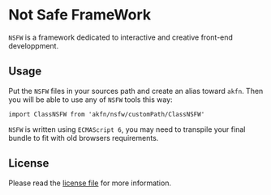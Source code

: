# Not Safe FrameWork

`NSFW` is a framework dedicated to interactive and creative front-end developpment.

## Usage
Put the `NSFW` files in your sources path and create an alias toward `akfn`. Then you will be able to use any of `NSFW` tools this way:

```
import ClassNSFW from 'akfn/nsfw/customPath/ClassNSFW'

```

`NSFW` is written using `ECMAScript 6`, you may need to transpile your final bundle to fit with old browsers requirements.


## License
Please read the [license file](LICENSE-MIT) for more information.
